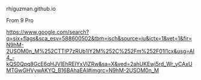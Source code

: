 rhiguzman.github.io

From 9 Pro

https://www.google.com/search?q=six+flags&sca_esv=588600502&tbm=isch&source=iu&ictx=1&vet=1&fir=N9hM-2USOM0n_M%252CTTIP7zRUb1IY2M%252C%252Fm%252F01l1cx&usg=AI4_-kQS0Qpq8GcE6qHJVIEhREIYxVIZRw&sa=X&ved=2ahUKEwj5rd_Wr_yCAxUMTGwGHVywAKYQ_B16BAhaEAI#imgrc=N9hM-2USOM0n_M



